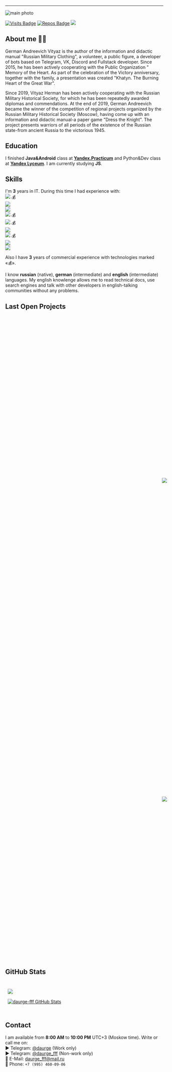 ____
![main photo](https://daurge.ru/img/banner.jpg "daurge-fff")

[![Visits Badge](https://badges.pufler.dev/visits/daurge-fff/daurge-fff)](https://github.com/daurge-fff)
[![Repos Badge](https://badges.pufler.dev/repos/daurge-fff)](https://github.com/daurge-fff?tab=repositories)
<a href="https://t.me/daurge_fff">![](https://img.shields.io/badge/Telegram-daurge_fff-informational?style=flat&logo=telegram&logoColor=26A5E4&color=26A5E4)</a>
## About me 👨‍💻
German Andreevich Vityaz is the author of the information and didactic manual "Russian Military Clothing", a volunteer, a public figure, a developer of bots based on Telegram, VK, Discord and Fullstack developer. Since 2015, he has been actively cooperating with the Public Organization " Memory of the Heart. As part of the celebration of the Victory anniversary, together with the family, a presentation was created "Khatyn. The Burning Heart of the Great War".

Since 2019, Vityaz Herman has been actively cooperating with the Russian Military Historical Society, for which he has been repeatedly awarded diplomas and commendations.
At the end of 2019, German Andreevich became the winner of the competition of regional projects organized by the Russian Military Historical Society (Moscow), having come up with an information and didactic manual-a paper game "Dress the Knight". The project presents warriors of all periods of the existence of the Russian state-from ancient Russia to the victorious 1945.
  
## Education
I finished **Java&Android** class at **<a href="https://practicum.yandex.ru/">Yandex.Practicum</a>** and Python&Dev class at **<a href="https://academy.yandex.ru/lyceum/">Yandex Lyceum</a>**.
I am currently studying **JS**.

## Skills 
I'm **3** years in IT. During this time I had experience with:  
  **![](https://img.shields.io/badge/PostgreSQL-1%20Year-informational?style=flat&logo=postgresql&logoColor=white)** 💰  
  **![](https://img.shields.io/badge/Java-2%20Years-informational?style=flat&logo=java&logoColor=F7DF1E&color=F7DF1E)**     
  **![](https://img.shields.io/badge/Node.JS-1%20Year-informational?style=flat&logo=node.js&logoColor=339933&color=339933)**       
  **![](https://img.shields.io/badge/MongoDB-1%20Year-informational?style=flat&logo=mongodb&logoColor=47A248&color=47A248)** 💰     
  **![](https://img.shields.io/badge/Python%203-2%20Years-informational?style=flat&logo=python&logoColor=FECC00&color=3776AB)** 💰    
  **![](https://img.shields.io/badge/PHP-1%20Year-informational?style=flat&logo=php&logoColor=E34F26&color=E34F26)**      
  **![](https://img.shields.io/badge/HTML-1%20Year-informational?style=flat&logo=html5&logoColor=E34F26&color=E34F26)** 💰    
  **![](https://img.shields.io/badge/CSS-1%20Year-informational?style=flat&logo=css3&logoColor=1572B6&color=1572B6)**      
  **![](https://img.shields.io/badge/React-2%20Months-informational?style=flat&logo=react&logoColor=61DAFB&color=61DAFB)**      

Also I have **3** years of commercial experience with technologies marked «💰».  
  
I know **russian** (native), **german** (intermediate) and **english** (intermediate) languages. My english knowlenge allows me to read technical docs, use search engines and talk with other developers in english-talking communities without any problems.

## Last Open Projects

<br>

<a href="https://github.com/daurge-fff/bot-PitPod_com">
  <img align="center" style="margin:500px" src="https://github-readme-stats.vercel.app/api/pin/?username=daurge-fff&repo=bot-PitPod_com&title_color=ffffff&text_color=c9cacc&icon_color=4AB197&bg_color=1A2B34" />
</a>

<a href="https://github.com/daurge-fff/test_messenger">
  <img align="center" style="margin:500px" src="https://github-readme-stats.vercel.app/api/pin/?username=daurge-fff&repo=test_messenger&title_color=ffffff&text_color=c9cacc&icon_color=4AB197&bg_color=1A2B34" />
</a>

<br>  

## GitHub Stats

<br>

<a href="https://github.com/daurge-fff">
  <img align="center" style="margin:0.5rem" src="https://github-readme-stats.vercel.app/api/top-langs/?username=daurge-fff&hide=html,css&title_color=ffffff&text_color=c9cacc&icon_color=4AB197&bg_color=1A2B34" />
</a>

<br>

<a href="https://github.com/daurge-fff">
  <img align="center" style="margin:0.5rem" src="https://github-readme-stats.vercel.app/api?username=daurge-fff&show_icons=true&line_height=27&count_private=true&title_color=ffffff&text_color=c9cacc&icon_color=4AB097&bg_color=1A2B34" alt="daurge-fff GitHub Stats" />
</a>

<br>
<br>


## Contact
I am available from **8:00 AM** to **10:00 PM** UTC+3 (Moskow time). Write or call me on:  
 ► Telegram: <a href="https://t.me/daurge">@daurge</a> (Work only)  
 ► Telegram: <a href="https://t.me/daurge_fff">@daurge_fff</a> (Non-work only)  
📧 E-Mail: <a href="mailto:daurge_fff@mail.ru">daurge_fff@mail.ru</a>  
📱 Phone: `+7 (995) 460-09-06`  
